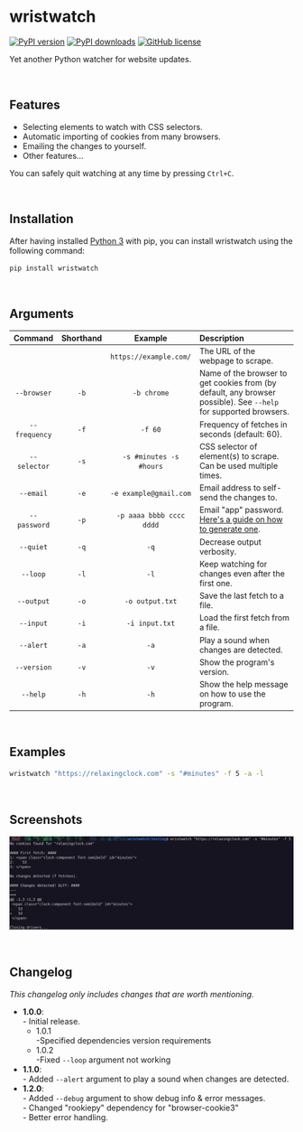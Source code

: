# wristwatch
[![PyPI version](https://img.shields.io/pypi/v/wristwatch)](https://pypi.org/project/wristwatch/)
[![PyPI downloads](https://img.shields.io/pypi/dm/wristwatch)](https://pypi.org/project/wristwatch/)
[![GitHub license](https://img.shields.io/github/license/zWolfrost/wristwatch)](LICENSE)

Yet another Python watcher for website updates.

&nbsp;
## Features
- Selecting elements to watch with CSS selectors.
- Automatic importing of cookies from many browsers.
- Emailing the changes to yourself.
- Other features...

You can safely quit watching at any time by pressing `Ctrl+C`.

&nbsp;
## Installation
After having installed [Python 3](https://www.python.org/downloads/) with pip, you can install wristwatch using the following command:
```bash
pip install wristwatch
```

&nbsp;
## Arguments
| Command       | Shorthand | Example                  | Description
|:-:            |:-:        | :-:                      |:-
|               |           | `https://example.com/`   | The URL of the webpage to scrape.
| `--browser`   | `-b`      | `-b chrome`              | Name of the browser to get cookies from (by default, any browser possible). See `--help` for supported browsers.
| `--frequency` | `-f`      | `-f 60`                  | Frequency of fetches in seconds (default: 60).
| `--selector`  | `-s`      | `-s #minutes -s #hours`  | CSS selector of element(s) to scrape. Can be used multiple times.
| `--email`     | `-e`      | `-e example@gmail.com`   | Email address to self-send the changes to.
| `--password`  | `-p`      | `-p aaaa bbbb cccc dddd` | Email "app" password. [Here's a guide on how to generate one](https://support.google.com/accounts/answer/185833#app-passwords).
| `--quiet`     | `-q`      | `-q`                     | Decrease output verbosity.
| `--loop`      | `-l`      | `-l`                     | Keep watching for changes even after the first one.
| `--output`    | `-o`      | `-o output.txt`          | Save the last fetch to a file.
| `--input`     | `-i`      | `-i input.txt`           | Load the first fetch from a file.
| `--alert`     | `-a`      | `-a`                     | Play a sound when changes are detected.
| `--version`   | `-v`      | `-v`                     | Show the program's version.
| `--help`      | `-h`      | `-h`                     | Show the help message on how to use the program.

&nbsp;
## Examples
```bash
wristwatch "https://relaxingclock.com" -s "#minutes" -f 5 -a -l
```

&nbsp;
## Screenshots

![Enter commands](screenshots/1.png)

&nbsp;
## Changelog
*This changelog only includes changes that are worth mentioning.*

- **1.0.0**:
<br>- Initial release.
	- 1.0.1
	<br>-Specified dependencies version requirements
	- 1.0.2
	<br>-Fixed `--loop` argument not working
- **1.1.0**:
<br>- Added `--alert` argument to play a sound when changes are detected.
- **1.2.0**:
<br>- Added `--debug` argument to show debug info & error messages.
<br>- Changed "rookiepy" dependency for "browser-cookie3"
<br>- Better error handling.
